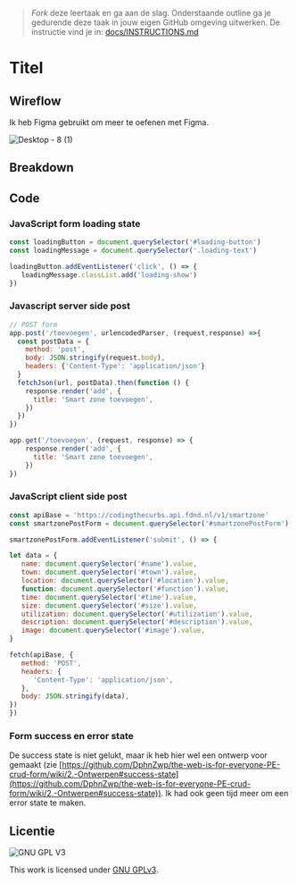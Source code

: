 > _Fork_ deze leertaak en ga aan de slag. Onderstaande outline ga je gedurende deze taak in jouw eigen GitHub omgeving uitwerken. De instructie vind je in: [docs/INSTRUCTIONS.md](docs/INSTRUCTIONS.md)

# Titel
<!-- Geef je project een titel en schrijf in één zin wat het is -->

## Wireflow
Ik heb Figma gebruikt om meer te oefenen met Figma.

![Desktop - 8 (1)](https://user-images.githubusercontent.com/69635977/163650341-7b659065-c6a1-49fc-830d-3b8288c012db.png)

## Breakdown
<!-- Toon hier de Breakdown met de pseudo code en de verschillende lagen van Progressive enhancement -->

## Code
<!-- Toon hier de verschillende technieken die je gebruikt en hoe je dit met de CSS cascade en/of JS feature detect hebt gecodeerd -->
<!-- documenteer het onderzoek met de browser ondersteuning in de WIKI van de leertaak -->

### JavaScript form loading state
```javascript
const loadingButton = document.querySelector('#loading-button')
const loadingMessage = document.querySelector('.loading-text')

loadingButton.addEventListener('click', () => {
   loadingMessage.classList.add('loading-show')
})
```

### Javascript server side post
```javascript
// POST form
app.post('/toevoegen', urlencodedParser, (request,response) =>{
  const postData = {
    method: 'post',
    body: JSON.stringify(request.body),
    headers: {'Content-Type': 'application/json'}
  }
  fetchJson(url, postData).then(function () {
    response.render('add', {
      title: 'Smart zone toevoegen',
    })
  })
})

app.get('/toevoegen', (request, response) => {
    response.render('add', {
      title: 'Smart zone toevoegen',
    })
})
```

### JavaScript client side post
```javascript
const apiBase = 'https://codingthecurbs.api.fdnd.nl/v1/smartzone'
const smartzonePostForm = document.querySelector('#smartzonePostForm')

smartzonePostForm.addEventListener('submit', () => {

let data = {
   name: document.querySelector('#name').value,
   town: document.querySelector('#town').value,
   location: document.querySelector('#location').value,
   function: document.querySelector('#function').value,
   time: document.querySelector('#time').value,
   size: document.querySelector('#size').value,
   utilization: document.querySelector('#utilization').value,
   description: document.querySelector('#description').value,
   image: document.querySelector('#image').value,
}

fetch(apiBase, {
   method: 'POST',
   headers: {
      'Content-Type': 'application/json',
   },
   body: JSON.stringify(data),
})
})
```

### Form success en error state
De success state is niet gelukt, maar ik heb hier wel een ontwerp voor gemaakt (zie [https://github.com/DphnZwp/the-web-is-for-everyone-PE-crud-form/wiki/2.-Ontwerpen#success-state](https://github.com/DphnZwp/the-web-is-for-everyone-PE-crud-form/wiki/2.-Ontwerpen#success-state)). Ik had ook geen tijd meer om een error state te maken.

## Licentie

![GNU GPL V3](https://www.gnu.org/graphics/gplv3-127x51.png)

This work is licensed under [GNU GPLv3](./LICENSE).
